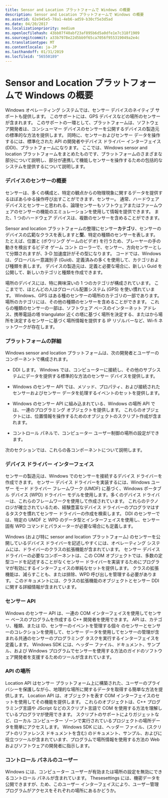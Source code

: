 ```yaml
---
title: Sensor and Location プラットフォームで Windows の概要
description: Sensor and Location プラットフォームで Windows の概要
ms.assetid: 62e945e5-78a1-4eb6-ad59-b30cf5e3d5ad
ms.date: 04/20/2017
ms.localizationpriority: medium
ms.openlocfilehash: 43bb07f40abf23af895b6d5a0dfe1e7c318f1909
ms.sourcegitcommit: a33b7978e22d5bb9f65ca7056f955319049a2e4c
ms.translationtype: MT
ms.contentlocale: ja-JP
ms.lasthandoff: 01/31/2019
ms.locfileid: "56550189"
---
```

# <a name="introduction-to-the-sensor-and-location-platform-in-windows"></a>Sensor and Location プラットフォームで Windows の概要


Windows オペレーティング システムでは、センサー デバイスのネイティブ サポートも提供します。 このサポートには、GPS デバイスなどの場所のセンサーが含まれます。 このサポートの一環として、プラットフォームは、ソフトウェア開発者は、コンシューマー デバイスのセンサーを公開するデバイスの製造元の標準的な方法を提供します。 同時に、センサーおよびセンサー データを操作するには、標準化された API の開発者やデバイス ドライバー インターフェイス (DDI)、プラットフォームになります。 ここでは、Windows sensor and location プラットフォームをまとめたものです、プラットフォームのさまざまな部分について説明し、部分が連携して機能しセンサーを操作するための包括的なシステムを提供するについて説明します。

### <a name="sensor-device-overview"></a>デバイスのセンサーの概要

センサーは、多くの構成と、特定の観点からの物理現象に関するデータを提供するほぼあらゆる操作呼び出すことができます、センサー。 通常、ハードウェア デバイスとセンサーと思われる、論理センサーもソフトウェアまたはファームウェアのセンサーの機能のエミュレーションを使用して情報を提供できます。 また、1 つのハードウェア デバイスは、複数のセンサーを含めることができます。

Sensor and location プラットフォームの整理にセンサー**カテゴリ**、センサーのデバイスの広範なクラスを表しますと**型**、特定の種類のセンサーを表します。 たとえば、位置と (ボウリング ゲームのビデオ) を行うため、プレーヤーの手の動きを検出するビデオ ゲーム コント ローラーで、センサー、方向センサーとして分類されますが、3-D 加速度計がその型になります。 コードでは、Windows は、グローバル一意識別子 (Guid)、定義済みの多くを使用して、カテゴリおよび種類を表します。 デバイスの製造元は、定義と必要な場合に、新しい Guid を公開して、新しいカテゴリと種類を作成できます。

場所のデバイスには、特に興味深いの 1 つのカテゴリが構成されています。 ここまでで、ほとんどの人はグローバル配置システム (GPS) を使い慣れています。 Windows、GPS はある種のセンサーの場所のカテゴリの一部であります。 場所のカテゴリには、その他の種類のセンサーを含めることができます。 これらの種類のセンサーの一部は、ソフトウェア ベースのインターネット アドレス、携帯電話の塔 triangulator 近くの塔に基づく場所を決定する、またはから場所を決定するセンサーに基づく場所情報を提供する IP リゾルバーなど、Wi-fi ネットワークが存在します。

### <a name="about-the-platform"></a>プラットフォームの詳細

Windows sensor and location プラットフォームは、次の開発者とユーザーのコンポーネントで構成されます。

-   DDI します。 Windows では、コンピューターに接続し、その他のサブシステムにデータを提供する標準的な方法のセンサー デバイスを提供します。

-   Windows のセンサー API では、メソッド、プロパティ、および接続されたセンサーおよびセンサー データを処理するイベントのセットを提供します。

-   Windows のセンサー API に組み込まれている、Windows の場所 API では、一連のプログラミング オブジェクトを提供します。 これらのオブジェクトには、位置情報を操作するためのオブジェクトのスクリプト作成が含まれます。

-   コントロール パネルで、コンピューター ユーザー制御の場所の設定ができます。

次のセクションでは、これらの各コンポーネントについて説明します。

### <a name="device-driver-interface"></a>デバイス ドライバー インターフェイス

センサーの製造元は、Windows でのセンサーを接続するデバイス ドライバーを作成できます。 センサー デバイス ドライバーを実装するには、Windows ユーザー モード ドライバー フレームワーク (UMDF) に基づく、Windows ポータブル デバイス (WPD) ドライバー モデルを使用します。多くのデバイス ドライバーは、これらのフレームワークを使用して作成されています。 これらのテクノロジが確立されているため、経験豊富なデバイス ドライバーのプログラマはするタスクを慣れてセンサー ドライバーの作成を検索します。 DDI のセンサーでは、特定の UMDF と WPD のデータ型とインターフェイスを使用し、センサー固有 WPD コマンドとパラメーターが必要な場合にも定義します。

Windows (および特に sensor and location プラットフォーム) のセンサーを公開しているデバイス ドライバーを記述しやすくには、オペレーティング システムには、ドライバーのクラスの拡張機能が含まれています。 センサー デバイス ドライバーの必要なコンポーネントは、この COM オブジェクトでは、多数の定型コードを記述することがなくセンサー ドライバーを実装するためにプログラマが有効にするインターフェイスの単純なセットを提供します。 クラスの拡張機能は、減らすことも、または排除、WPD 呼び出しを管理する必要があります。 このドキュメントには、クラスの拡張機能のオブジェクトとセンサー DDI に関する詳細情報が含まれています。

### <a name="sensor-api"></a>センサー API

Windows のセンサー API は、一連の COM インターフェイスを使用してセンサー ベースのプログラムを作成する C++ 開発者を使用できます。 API は、カテゴリ、種類、または ID、センサーのイベントを管理する個々 のセンサーとセンサーのコレクションを使用して、センサー データを使用してセンサーの管理が含まれる共通のセンサーのプログラミング タスクを実行するインターフェイスを定義します。 Windows SDK には、ヘッダー ファイル、ドキュメント、サンプル、および Windows プログラムでセンサーを使用する方法のガイドのソフトウェア開発者を支援するためのツールが含まれています。

### <a name="location-api"></a>API の場所

Location API はセンサー プラットフォーム上に構築された、ユーザーのプライバシーを保護しながら、地理的な場所に関するデータを取得する簡単な方法を提供します。 Location API は、オブジェクトを表す COM インターフェイスのセットを使用してその機能を提供します。 これらのオブジェクトは、C++ プログラミング言語や JScript などのスクリプト言語で COM を使用する方法を理解しているプログラマが使用できます。 スクリプトのサポートによりガジェットなど、ローカル コンピューター ゾーンで実行されているプロジェクトの場所データを簡単にアクセスします。 Windows SDK には、ヘッダー ファイル、(スクリプトのリファレンス ドキュメントを含む) のドキュメント、サンプル、およびに役立つツールが含まれています、プログラムで場所情報を使用する方法の Web およびソフトウェアの開発者に指示します。

### <a name="user-control-panel"></a>コントロール パネルのユーザー

Windows には、コンピューター ユーザーが有効または場所の設定を無効にできるコントロール パネルが含まれています。 Thesesettings には、機密データを公開できますが、ため、このユーザー インターフェイスにより、ユーザー管理プログラムがアクセスをそれぞれの場所にあるかどうか。

 

 




